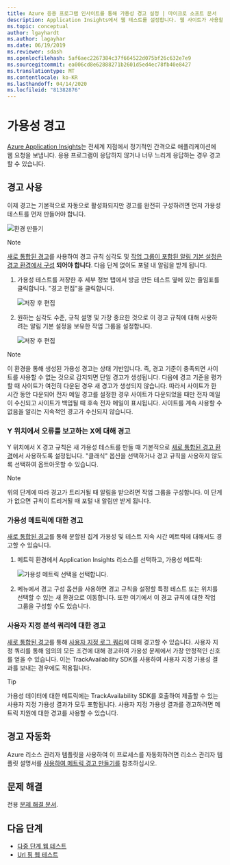 ```yaml
---
title: Azure 응용 프로그램 인사이트를 통해 가용성 경고 설정 | 마이크로 소프트 문서
description: Application Insights에서 웹 테스트를 설정합니다. 웹 사이트가 사용할 수 없게 되거나 느리게 응답하는 경우 알림이 제공됩니다.
ms.topic: conceptual
author: lgayhardt
ms.author: lagayhar
ms.date: 06/19/2019
ms.reviewer: sdash
ms.openlocfilehash: 5af6aec2267384c37f664522d075bf26c632e7e9
ms.sourcegitcommit: ea006cd8e62888271b2601d5ed4ec78fb40e8427
ms.translationtype: MT
ms.contentlocale: ko-KR
ms.lasthandoff: 04/14/2020
ms.locfileid: "81382876"
---
```

# <a name="availability-alerts"></a>가용성 경고

[Azure Application Insights](../../azure-monitor/app/app-insights-overview.md)는 전세계 지점에서 정기적인 간격으로 애플리케이션에 웹 요청을 보냅니다. 응용 프로그램이 응답하지 않거나 너무 느리게 응답하는 경우 경고할 수 있습니다.

## <a name="enable-alerts"></a>경고 사용

이제 경고는 기본적으로 자동으로 활성화되지만 경고를 완전히 구성하려면 먼저 가용성 테스트를 먼저 만들어야 합니다.

![환경 만들기](./media/availability-alerts/create-test.png)

> [!NOTE]
>  [새로 통합된 경고](https://docs.microsoft.com/azure/monitoring-and-diagnostics/monitoring-overview-unified-alerts)를 사용하여 경고 규칙 심각도 및 [작업 그룹이 포함된 알림 기본 설정은 경고 환경에서 구성](https://docs.microsoft.com/azure/monitoring-and-diagnostics/monitoring-action-groups) **되어야 합니다**. 다음 단계 없이도 포털 내 알림을 받게 됩니다.

1. 가용성 테스트를 저장한 후 세부 정보 탭에서 방금 만든 테스트 옆에 있는 줄임표를 클릭합니다. "경고 편집"을 클릭합니다.

   ![저장 후 편집](./media/availability-alerts/edit-alert.png)

2. 원하는 심각도 수준, 규칙 설명 및 가장 중요한 것으로 이 경고 규칙에 대해 사용하려는 알림 기본 설정을 보유한 작업 그룹을 설정합니다.

   ![저장 후 편집](./media/availability-alerts/set-action-group.png)

> [!NOTE]
> 이 환경을 통해 생성된 가용성 경고는 상태 기반입니다. 즉, 경고 기준이 충족되면 사이트를 사용할 수 없는 것으로 감지되면 단일 경고가 생성됩니다. 다음에 경고 기준을 평가할 때 사이트가 여전히 다운된 경우 새 경고가 생성되지 않습니다. 따라서 사이트가 한 시간 동안 다운되어 전자 메일 경고를 설정한 경우 사이트가 다운되었을 때만 전자 메일이 수신되고 사이트가 백업될 때 후속 전자 메일이 표시됩니다. 사이트를 계속 사용할 수 없음을 알리는 지속적인 경고가 수신되지 않습니다.

### <a name="alert-on-x-out-of-y-locations-reporting-failures"></a>Y 위치에서 오류를 보고하는 X에 대해 경고

Y 위치에서 X 경고 규칙은 새 가용성 테스트를 만들 때 기본적으로 [새로 통합된 경고 환경](https://docs.microsoft.com/azure/monitoring-and-diagnostics/monitoring-overview-unified-alerts)에서 사용하도록 설정됩니다. "클래식" 옵션을 선택하거나 경고 규칙을 사용하지 않도록 선택하여 옵트아웃할 수 있습니다.

> [!NOTE]
> 위의 단계에 따라 경고가 트리거될 때 알림을 받으려면 작업 그룹을 구성합니다. 이 단계가 없으면 규칙이 트리거될 때 포털 내 알림만 받게 됩니다.
>

### <a name="alert-on-availability-metrics"></a>가용성 메트릭에 대한 경고

[새로 통합된 경고](https://docs.microsoft.com/azure/monitoring-and-diagnostics/monitoring-overview-unified-alerts)를 통해 분할된 집계 가용성 및 테스트 지속 시간 메트릭에 대해서도 경고할 수 있습니다.

1. 메트릭 환경에서 Application Insights 리소스를 선택하고, 가용성 메트릭:

    ![가용성 메트릭 선택을 선택합니다.](./media/availability-alerts/select-metric.png)

2. 메뉴에서 경고 구성 옵션을 사용하면 경고 규칙을 설정할 특정 테스트 또는 위치를 선택할 수 있는 새 환경으로 이동합니다. 또한 여기에서 이 경고 규칙에 대한 작업 그룹을 구성할 수도 있습니다.

### <a name="alert-on-custom-analytics-queries"></a>사용자 지정 분석 쿼리에 대한 경고

[새로 통합된 경고](https://docs.microsoft.com/azure/monitoring-and-diagnostics/monitoring-overview-unified-alerts)를 통해 [사용자 지정 로그 쿼리](https://docs.microsoft.com/azure/monitoring-and-diagnostics/monitor-alerts-unified-log)에 대해 경고할 수 있습니다. 사용자 지정 쿼리를 통해 임의의 모든 조건에 대해 경고하여 가용성 문제에서 가장 안정적인 신호를 얻을 수 있습니다. 이는 TrackAvailability SDK를 사용하여 사용자 지정 가용성 결과를 보내는 경우에도 적용됩니다.

> [!Tip]
> 가용성 데이터에 대한 메트릭에는 TrackAvailability SDK를 호출하여 제출할 수 있는 사용자 지정 가용성 결과가 모두 포함됩니다. 사용자 지정 가용성 결과를 경고하려면 메트릭 지원에 대한 경고를 사용할 수 있습니다.
>

## <a name="automate-alerts"></a>경고 자동화

Azure 리소스 관리자 템플릿을 사용하여 이 프로세스를 자동화하려면 리소스 관리자 템플릿 설명서를 [사용하여 메트릭 경고 만들기를](../../azure-monitor/platform/alerts-metric-create-templates.md#template-for-an-availability-test-along-with-a-metric-alert) 참조하십시오.

## <a name="troubleshooting"></a>문제 해결

전용 [문제 해결 문서](troubleshoot-availability.md).

## <a name="next-steps"></a>다음 단계

* [다중 단계 웹 테스트](availability-multistep.md)
* [Url 핑 웹 테스트](monitor-web-app-availability.md)
